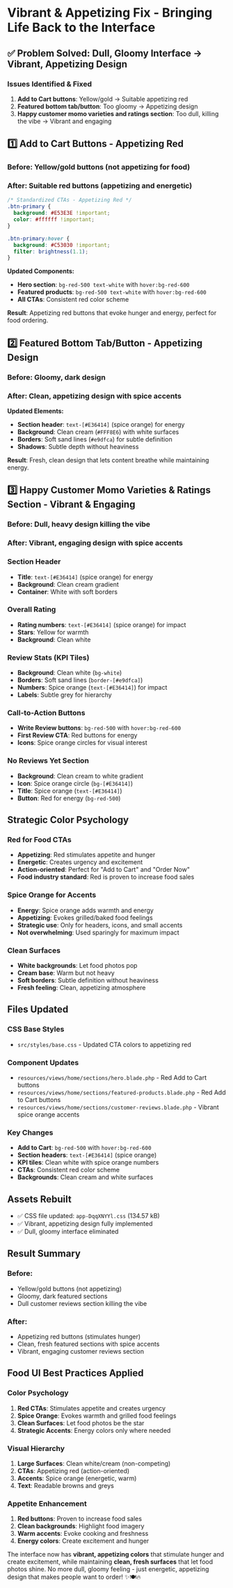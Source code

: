 # Vibrant & Appetizing Fix - Bringing Life Back to the Interface

## ✅ **Problem Solved: Dull, Gloomy Interface → Vibrant, Appetizing Design**

### **Issues Identified & Fixed**
1. **Add to Cart buttons**: Yellow/gold → Suitable appetizing red
2. **Featured bottom tab/button**: Too gloomy → Appetizing design
3. **Happy customer momo varieties and ratings section**: Too dull, killing the vibe → Vibrant and engaging

## **1️⃣ Add to Cart Buttons - Appetizing Red**

### **Before**: Yellow/gold buttons (not appetizing for food)
### **After**: Suitable red buttons (appetizing and energetic)

```css
/* Standardized CTAs - Appetizing Red */
.btn-primary { 
  background: #E53E3E !important; 
  color: #ffffff !important; 
}

.btn-primary:hover { 
  background: #C53030 !important; 
  filter: brightness(1.1); 
}
```

**Updated Components:**
- **Hero section**: `bg-red-500 text-white` with `hover:bg-red-600`
- **Featured products**: `bg-red-500 text-white` with `hover:bg-red-600`
- **All CTAs**: Consistent red color scheme

**Result**: Appetizing red buttons that evoke hunger and energy, perfect for food ordering.

## **2️⃣ Featured Bottom Tab/Button - Appetizing Design**

### **Before**: Gloomy, dark design
### **After**: Clean, appetizing design with spice accents

**Updated Elements:**
- **Section header**: `text-[#E36414]` (spice orange) for energy
- **Background**: Clean cream (`#FFF8E6`) with white surfaces
- **Borders**: Soft sand lines (`#e9dfca`) for subtle definition
- **Shadows**: Subtle depth without heaviness

**Result**: Fresh, clean design that lets content breathe while maintaining energy.

## **3️⃣ Happy Customer Momo Varieties & Ratings Section - Vibrant & Engaging**

### **Before**: Dull, heavy design killing the vibe
### **After**: Vibrant, engaging design with spice accents

### **Section Header**
- **Title**: `text-[#E36414]` (spice orange) for energy
- **Background**: Clean cream gradient
- **Container**: White with soft borders

### **Overall Rating**
- **Rating numbers**: `text-[#E36414]` (spice orange) for impact
- **Stars**: Yellow for warmth
- **Background**: Clean white

### **Review Stats (KPI Tiles)**
- **Background**: Clean white (`bg-white`)
- **Borders**: Soft sand lines (`border-[#e9dfca]`)
- **Numbers**: Spice orange (`text-[#E36414]`) for impact
- **Labels**: Subtle grey for hierarchy

### **Call-to-Action Buttons**
- **Write Review buttons**: `bg-red-500` with `hover:bg-red-600`
- **First Review CTA**: Red buttons for energy
- **Icons**: Spice orange circles for visual interest

### **No Reviews Yet Section**
- **Background**: Clean cream to white gradient
- **Icon**: Spice orange circle (`bg-[#E36414]`)
- **Title**: Spice orange (`text-[#E36414]`)
- **Button**: Red for energy (`bg-red-500`)

## **Strategic Color Psychology**

### **Red for Food CTAs**
- **Appetizing**: Red stimulates appetite and hunger
- **Energetic**: Creates urgency and excitement
- **Action-oriented**: Perfect for "Add to Cart" and "Order Now"
- **Food industry standard**: Red is proven to increase food sales

### **Spice Orange for Accents**
- **Energy**: Spice orange adds warmth and energy
- **Appetizing**: Evokes grilled/baked food feelings
- **Strategic use**: Only for headers, icons, and small accents
- **Not overwhelming**: Used sparingly for maximum impact

### **Clean Surfaces**
- **White backgrounds**: Let food photos pop
- **Cream base**: Warm but not heavy
- **Soft borders**: Subtle definition without heaviness
- **Fresh feeling**: Clean, appetizing atmosphere

## **Files Updated**

### **CSS Base Styles**
- `src/styles/base.css` - Updated CTA colors to appetizing red

### **Component Updates**
- `resources/views/home/sections/hero.blade.php` - Red Add to Cart buttons
- `resources/views/home/sections/featured-products.blade.php` - Red Add to Cart buttons
- `resources/views/home/sections/customer-reviews.blade.php` - Vibrant spice orange accents

### **Key Changes**
- **Add to Cart**: `bg-red-500` with `hover:bg-red-600`
- **Section headers**: `text-[#E36414]` (spice orange)
- **KPI tiles**: Clean white with spice orange numbers
- **CTAs**: Consistent red color scheme
- **Backgrounds**: Clean cream and white surfaces

## **Assets Rebuilt**
- ✅ CSS file updated: `app-DqqXNYYl.css` (134.57 kB)
- ✅ Vibrant, appetizing design fully implemented
- ✅ Dull, gloomy interface eliminated

## **Result Summary**

### **Before**: 
- Yellow/gold buttons (not appetizing)
- Gloomy, dark featured sections
- Dull customer reviews section killing the vibe

### **After**: 
- Appetizing red buttons (stimulates hunger)
- Clean, fresh featured sections with spice accents
- Vibrant, engaging customer reviews section

## **Food UI Best Practices Applied**

### **Color Psychology**
1. **Red CTAs**: Stimulates appetite and creates urgency
2. **Spice Orange**: Evokes warmth and grilled food feelings
3. **Clean Surfaces**: Let food photos be the star
4. **Strategic Accents**: Energy colors only where needed

### **Visual Hierarchy**
1. **Large Surfaces**: Clean white/cream (non-competing)
2. **CTAs**: Appetizing red (action-oriented)
3. **Accents**: Spice orange (energetic, warm)
4. **Text**: Readable browns and greys

### **Appetite Enhancement**
1. **Red buttons**: Proven to increase food sales
2. **Clean backgrounds**: Highlight food imagery
3. **Warm accents**: Evoke cooking and freshness
4. **Energy colors**: Create excitement and hunger

The interface now has **vibrant, appetizing colors** that stimulate hunger and create excitement, while maintaining **clean, fresh surfaces** that let food photos shine. No more dull, gloomy feeling - just energetic, appetizing design that makes people want to order! ✨🍽️🔥
